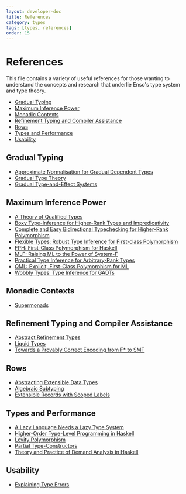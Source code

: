 ```yaml
---
layout: developer-doc
title: References
category: types
tags: [types, references]
order: 15
---
```


# References

<!-- Well, these references seem quite useful. Thanks! -->

This file contains a variety of useful references for those wanting to
understand the concepts and research that underlie Enso's type system and type
theory.

<!-- MarkdownTOC levels="2,3" autolink="true" -->

- [Gradual Typing](#gradual-typing)
- [Maximum Inference Power](#maximum-inference-power)
- [Monadic Contexts](#monadic-contexts)
- [Refinement Typing and Compiler Assistance](#refinement-typing-and-compiler-assistance)
- [Rows](#rows)
- [Types and Performance](#types-and-performance)
- [Usability](#usability)

<!-- /MarkdownTOC -->

## Gradual Typing

- [Approximate Normalisation for Gradual Dependent Types](https://arxiv.org/abs/1906.06469)
- [Gradual Type Theory](https://www.ccs.neu.edu/home/amal/papers/gtt.pdf)
- [Gradual Type-and-Effect Systems](https://pdfs.semanticscholar.org/fedf/ccecaa94d4bc502e9a7557b89a503fcb4b95.pdf)

## Maximum Inference Power

- [A Theory of Qualified Types](https://github.com/sdiehl/papers/blob/master/A_Theory_Of_Qualified_Types.pdf)
- [Boxy Type-Inference for Higher-Rank Types and Impredicativity](https://www.microsoft.com/en-us/research/publication/boxy-type-inference-for-higher-rank-types-and-impredicativity/)
- [Complete and Easy Bidirectional Typechecking for Higher-Rank Polymorphism](https://www.cl.cam.ac.uk/~nk480/bidir.pdf)
- [Flexible Types: Robust Type Inference for First-class Polymorphism](https://www.microsoft.com/en-us/research/publication/flexible-types-robust-type-inference-for-first-class-polymorphism/)
- [FPH: First-Class Polymorphism for Haskell](https://www.microsoft.com/en-us/research/publication/fph-first-class-polymorphism-for-haskell/)
- [MLF: Raising ML to the Power of System-F](http://gallium.inria.fr/~remy/work/mlf/icfp.pdf)
- [Practical Type Inference for Arbitrary-Rank Types](https://www.microsoft.com/en-us/research/publication/practical-type-inference-for-arbitrary-rank-types/)
- [QML: Explicit, First-Class Polymorphism for ML](https://www.microsoft.com/en-us/research/wp-content/uploads/2009/09/QML-Explicit-First-Class-Polymorphism-for-ML.pdf)
- [Wobbly Types: Type Inference for GADTs](https://www.microsoft.com/en-us/research/publication/wobbly-types-type-inference-for-generalised-algebraic-data-types/)

## Monadic Contexts

- [Supermonads](http://eprints.nottingham.ac.uk/36156/1/paper.pdf)

## Refinement Typing and Compiler Assistance

- [Abstract Refinement Types](http://goto.ucsd.edu/~rjhala/papers/abstract_refinement_types.pdf)
- [Liquid Types](https://patrickrondon.com/research/papers/rondon-liquid-types.pdf)
- [Towards a Provably Correct Encoding from F\* to SMT](https://prosecco.gforge.inria.fr/personal/hritcu/students/alejandro/report.pdf)

## Rows

- [Abstracting Extensible Data Types](http://ittc.ku.edu/~garrett/pubs/morris-popl2019-rows.pdf)
- [Algebraic Subtyping](https://www.cl.cam.ac.uk/~sd601/thesis.pdf)
- [Extensible Records with Scoped Labels](https://www.microsoft.com/en-us/research/wp-content/uploads/2016/02/scopedlabels.pdf)

## Types and Performance

- [A Lazy Language Needs a Lazy Type System](https://www.researchgate.net/publication/311648324_A_Lazy_Language_Needs_a_Lazy_Type_System_Introducing_Polymorphic_Contexts)
- [Higher-Order Type-Level Programming in Haskell](https://www.microsoft.com/en-us/research/publication/higher-order-type-level-programming-in-haskell/)
- [Levity Polymorphism](https://cs.brynmawr.edu/~rae/papers/2017/levity/levity-extended.pdf)
- [Partial Type-Constructors](https://cs.brynmawr.edu/~rae/papers/2019/partialdata/partialdata.pdf)
- [Theory and Practice of Demand Analysis in Haskell](https://www.microsoft.com/en-us/research/wp-content/uploads/2017/03/demand-jfp-draft.pdf)

## Usability

- [Explaining Type Errors](https://repository.brynmawr.edu/compsci_pubs/80/)
